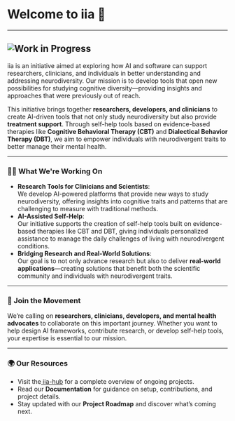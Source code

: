# **Welcome to iia 👋**
---
![Work in Progress](https://img.shields.io/badge/README-Work%20in%20Progress-yellow)
---
iia is an initiative aimed at exploring how AI and software can support researchers, clinicians, and individuals in better understanding and addressing neurodiversity. Our mission is to develop tools that open new possibilities for studying cognitive diversity—providing insights and approaches that were previously out of reach.

This initiative brings together **researchers, developers, and clinicians** to create AI-driven tools that not only study neurodiversity but also provide **treatment support**. Through self-help tools based on evidence-based therapies like **Cognitive Behavioral Therapy (CBT)** and **Dialectical Behavior Therapy (DBT)**, we aim to empower individuals with neurodivergent traits to better manage their mental health.


---


### **🙋‍♀️ What We're Working On**



* **Research Tools for Clinicians and Scientists**: \
We develop AI-powered platforms that provide new ways to study neurodiversity, offering insights into cognitive traits and patterns that are challenging to measure with traditional methods.
* **AI-Assisted Self-Help**: \
Our initiative supports the creation of self-help tools built on evidence-based therapies like CBT and DBT, giving individuals personalized assistance to manage the daily challenges of living with neurodivergent conditions.
* **Bridging Research and Real-World Solutions**: \
Our goal is to not only advance research but also to deliver **real-world applications**—creating solutions that benefit both the scientific community and individuals with neurodivergent traits.


---


### **🌟 Join the Movement**

We’re calling on **researchers, clinicians, developers, and mental health advocates** to collaborate on this important journey. Whether you want to help design AI frameworks, contribute research, or develop self-help tools, your expertise is essential to our mission.


---


### **🌍 Our Resources**



* Visit the[ iia-hub](https://github.com/iia-R-D/iia-hub) for a complete overview of ongoing projects.
* Read our **Documentation** for guidance on setup, contributions, and project details.
* Stay updated with our **Project Roadmap** and discover what’s coming next.
